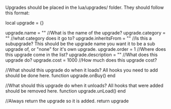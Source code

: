Upgrades should be placed in the lua/upgrades/ folder. 
They should follow this format:

local upgrade = {}

upgrade.name = "" //What is the name of the upgrade?
upgrade.category = "" //what category does it go to?
upgrade.inheritsFrom = "" //Is this a subupgrade? This should be the upgrade name you want it to be a sub upgrade of, or "none" for it's own upgrade.
upgrade.order = 1 //Where does this upgrade come in the list?
upgrade.description = "" //What does this upgrade do?
upgrade.cost = 1000 //How much does this upgrade cost?

//What should this upgrade do when it loads? All hooks you need to add should be done here. 
function upgrade.onBuy()
end

//What should this upgrade do when it unloads? All hooks that were added should be removed here. 
function upgrade.unLoad()
end

//Always return the upgrade so it is added.
return upgrade